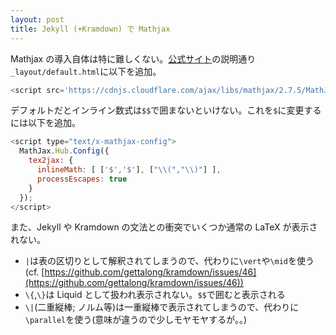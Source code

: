 ```yaml
---
layout: post
title: Jekyll (+Kramdown) で Mathjax
---
```


Mathjax の導入自体は特に難しくない。[公式サイト](https://www.mathjax.org/)の説明通り`_layout/default.html`に以下を追加。

```javascript
<script src='https://cdnjs.cloudflare.com/ajax/libs/mathjax/2.7.5/MathJax.js?config=TeX-MML-AM_CHTML' async></script>
```



デフォルトだとインライン数式は`$$`で囲まないといけない。これを`$`に変更するには以下を追加。

```javascript
<script type="text/x-mathjax-config">
  MathJax.Hub.Config({
    tex2jax: {
      inlineMath: [ ['$','$'], ["\\(","\\)"] ],
      processEscapes: true
    }
  });
</script>
```



また、Jekyll や Kramdown の文法との衝突でいくつか通常の LaTeX が表示されない。

* `|`は表の区切りとして解釈されてしまうので、代わりに`\vert`や`\mid`を使う(cf. [https://github.com/gettalong/kramdown/issues/46](https://github.com/gettalong/kramdown/issues/46))
* `\{`,`\}`は Liquid として扱われ表示されない。`$$`で囲むと表示される
* `\|`(二重縦棒; ノルム等)は一重縦棒で表示されてしまうので、代わりに`\parallel`を使う(意味が違うので少しモヤモヤするが。。)

